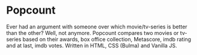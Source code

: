 # Popcount
Ever had an argument with someone over which movie/tv-series is better than the other? Well, not anymore. Popcount compares two movies or tv-series based on their awards, box office collection, Metascore, imdb rating and at last, imdb votes. Written in HTML, CSS (Bulma) and Vanilla JS. 
